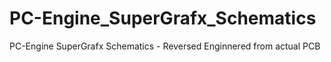 # PC-Engine_SuperGrafx_Schematics
PC-Engine SuperGrafx Schematics - Reversed Enginnered from actual PCB
